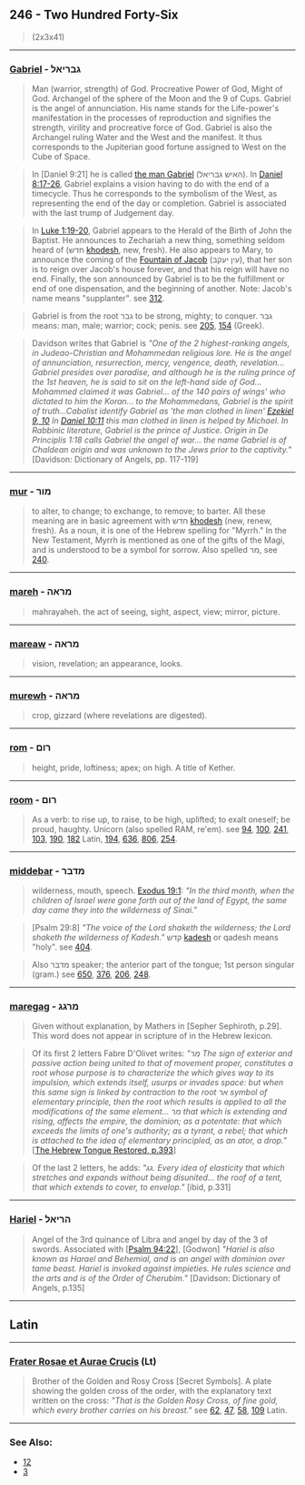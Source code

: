 ## 246 - Two Hundred Forty-Six
> (2x3x41)

---

### [Gabriel](/keys/GBRIAL) - גבריאל
> Man (warrior, strength) of God. Procreative Power of God, Might of God. Archangel of the sphere of the Moon and the 9 of Cups. Gabriel is the angel of annunciation. His name stands for the Life-power's manifestation in the processes of reproduction and signifies the strength, virility and procreative force of God. Gabriel is also the Archangel ruling Water and the West and the manifest. It thus corresponds to the Jupiterian good fortune assigned to West on the Cube of Space.

> In [Daniel 9:21] he is called [the man Gabriel](/keys/HAISh.GBRIAL) (האיש גבריאל). In [Daniel 8:17-26](https://www.biblegateway.com/passage/?search=daniel%208%3A17-26&version=WEB), Gabriel explains a vision having to do with the end of a timecycle. Thus he corresponds to the symbolism of the West, as representing the end of the day or completion. Gabriel is associated with the last trump of Judgement day.

> In [Luke 1:19-20](https://www.biblegateway.com/passage/?search=luke%201%3A19-20&version=WEB), Gabriel appears to the Herald of the Birth of John the Baptist. He announces to Zechariah a new thing, something seldom heard of (חדש [khodesh](/keys/ChDSh), new, fresh). He also appears to Mary, to announce the coming of the [Fountain of Jacob](/keys/OIN.IOQB) (עין יעקב), that her son is to reign over Jacob's house forever, and that his reign will have no end. Finally, the son announced by Gabriel is to be the fulfillment or end of one dispensation, and the beginning of another. Note: Jacob's name means "supplanter". see [312](312).

> Gabriel is from the root גבר to be strong, mighty; to conquer. גבר means: man, male; warrior; cock; penis. see [205](205), [154](154) (Greek).

> Davidson writes that Gabriel is *"One of the 2 highest-ranking angels, in Judeao-Christian and Mohammedan religious lore. He is the angel of annunciation, resurrection, mercy, vengence, death, revelation... Gabriel presides over paradise, and although he is the ruling prince of the 1st heaven, he is said to sit on the left-hand side of God... Mohammed claimed it was Gabriel... of the 140 pairs of wings' who dictated to him the Koran... to the Mohammedans, Gabriel is the spirit of truth...Cabalist identify Gabriel as 'the man clothed in linen' [Ezekiel 9, 10](https://www.biblegateway.com/passage/?search=Ezekiel+9%2C10&version=WEB) In [Daniel 10:11](http://biblehub.com/daniel/10-11.htm) this man clothed in linen is helped by Michael. In Rabbinic literature, Gabriel is the prince of Justice. Origin in De Principlis 1:18 calls Gabriel the angel of war... the name Gabriel is of Chaldean origin and was unknown to the Jews prior to the captivity."* [Davidson: Dictionary of Angels, pp. 117-119]

---

### [mur](/keys/MVR) - מור
> to alter, to change; to exchange, to remove; to barter. All these meaning are in basic agreement with חדש [khodesh](/keys/ChDSh) (new, renew, fresh). As a noun, it is one of the Hebrew spelling for "Myrrh." In the New Testament, Myrrh is mentioned as one of the gifts of the Magi, and is understood to be a symbol for sorrow. Also spelled מר, see [240](240).

---

### [mareh](/keys/MRAH) - מראה
> mahrayaheh. the act of seeing, sight, aspect, view; mirror, picture.

---

### [mareaw](/keys/MRAH) - מראה
> vision, revelation; an appearance, looks.

---

### [murewh](/keys/MRAH) - מראה
> crop, gizzard (where revelations are digested).

---

### [rom](/keys/RVM) - רום
> height, pride, loftiness; apex; on high. A title of Kether.

---

### [room](/keys/RVM) - רום
> As a verb: to rise up, to raise, to be high, uplifted; to exalt oneself; be proud, haughty. Unicorn (also spelled RAM, re'em). see [94](94), [100](100), [241](241), [103](103), [190](190), [182](182) Latin, [194](194), [636](636), [806](806), [254](254).

---

### [middebar](/keys/MDBR) - מדבר
> wilderness, mouth, speech. [Exodus 19:1](http://biblehub.com/exodus/19-1.htm): *"In the third month, when the children of Israel were gone forth out of the land of Egypt, the same day came they into the wilderness of Sinai."*

> [Psalm 29:8] *"The voice of the Lord shaketh the wilderness; the Lord shaketh the wilderness of Kadesh."* קדש [kadesh](/keys/QDSh) or qadesh means "holy". see [404](404).

> Also מדבר speaker; the anterior part of the tongue; 1st person singular (gram.) see [650](650), [376](376), [206](206), [248](248).

---

### [maregag](/keys/MRGG) - מרגג
> Given without explanation, by Mathers in [Sepher Sephiroth, p.29]. This word does not appear in scripture of in the Hebrew lexicon.

> Of its first 2 letters Fabre D'Olivet writes: *"מר The sign of exterior and passive action being united to that of movement proper, constitutes a root whose purpose is to characterize the which gives way to its impulsion, which extends itself, usurps or invades space: but when this same sign is linked by contraction to the root אר symbol of elementary principle, then the root which results is applied to all the modifications of the same element... מר that which is extending and rising, affects the empire, the dominion; as a potentate: that which exceeds the limits of one's authority; as a tyrant, a rebel; that which is attached to the idea of elementary principled, as an ator, a drop."* [[The Hebrew Tongue Restored, p.393](https://archive.org/stream/hebraictongueres00fabriala#page/392/mode/2up)]

> Of the last 2 letters, he adds: *"גג. Every idea of elasticity that which stretches and expands without being disunited... the roof of a tent, that which extends to cover, to envelop."* [ibid, p.331]

---

### [Hariel](/keys/HRIAL) - הריאל
> Angel of the 3rd quinance of Libra and angel by day of the 3 of swords. Associated with [[Psalm 94:22](http://biblehub.com/psalms/94-22.htm)], [Godwon] *"Hariel is also known as Harael and Behemial, and is an angel with dominion over tame beast. Hariel is invoked against impieties. He rules science and the arts and is of the Order of Cherubim."* [Davidson: Dictionary of Angels, p.135]

---

## Latin

---

### [Frater Rosae et Aurae Crucis](/latin?word=Frater+Rosae+et+Aurae+Crucis) (Lt)
> Brother of the Golden and Rosy Cross [Secret Symbols]. A plate showing the golden cross of the order, with the explanatory text written on the cross: *"That is the Golden Rosy Cross, of fine gold, which every brother carries on his breast."* see [62](62), [47](47), [58](58), [109](109) Latin.

---

### See Also:

- [12](12)
- [3](3)
